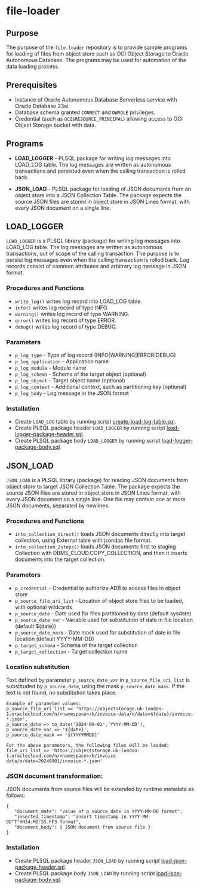 # __file-loader__

## Purpose

The purpose of the `file-loader` repository is to provide sample programs for loading of
files from object store such as OCI Object Storage to Oracle Autonomous Database. The
programs may be used for automation of the data loading process.


## Prerequisites

* Instance of Oracle Autonomous Database Serverless service with Oracle Database 23ai.
* Database schema granted `CONNECT` and `DWROLE` privileges.
* Credential (such as `OCI$RESOURCE_PRINCIPAL`) allowing access to OCI Object Storage bucket with data.


## Programs

* __LOAD_LOGGER__ - PLSQL package for writing log messages into LOAD_LOG table. The log
messages are written as autonomous transactions and persisted even when the calling
transaction is rolled back.

* __JSON_LOAD__ - PLSQL package for loading of JSON documents from an object store into a
JSON Collection Table. The package expects the source JSON files are stored in object
store in JSON Lines format, with every JSON document on a single line.


## LOAD_LOGGER

`LOAD_LOGGER` is a PLSQL library (package) for writing log messages into LOAD_LOG table.
The log messages are written as autonomous transactions, out of scope of the calling
transaction. The purpose is to persist log messages even when the calling transaction is
rolled back. Log records consist of common attributes and arbitrary log message in JSON
format.

### Procedures and Functions

* `write_log()` writes log record into LOAD_LOG table.
* `info()` writes log record of type INFO.
* `warning()` writes log record of type WARNING.
* `error()` writes log record of type ERROR.
* `debug()` writes log record of type DEBUG.

### Parameters

* `p_log_type` - Type of log record (INFO|WARNING|ERROR|DEBUG)
* `p_log_application` - Application name
* `p_log_module` - Module name
* `p_log_schema` - Schema of the target object (optional)
* `p_log_object` - Target object name (optional)
* `p_log_context` - Additional context, such as partitioning key (optional)
* `p_log_body` - Log message in the JSON format

### Installation

* Create `LOAD_LOG` table by running script [create-load-log-table.sql](create-load-log-table.sql).
* Create PLSQL package header `LOAD_LOGGER` by running script [load-logger-package-header.sql](load-logger-package-header.sql).
* Create PLSQL package body `LOAD_LOGGER` by running script [load-logger-package-body.sql](load-logger-package-body.sql).


## JSON_LOAD

`JSON_LOAD` is a PLSQL library (package) for reading JSON documents from object store to
target JSON Collection Table. The package expects the source JSON files are stored in
object store in JSON Lines format, with every JSON document on a single line. One file may
contain one or more JSON documents, separated by newlines.

### Procedures and Functions

* `into_collection_direct()` loads JSON documents directly into target collection, using External table with jsondoc file format.
* `into_collection_2steps()` loads JSON documents first to staging Collection with DBMS_CLOUD.COPY_COLLECTION, and then it inserts documents into the target collection.

### Parameters

* `p_credential` - Credential to authorize ADB to access files in object store
* `p_source_file_uri_list` - Location of object store files to be loaded, with optional wildcards
* `p_source_date` - Date used for files partitioned by date (default sysdate)
* `p_source_date_var` - Variable used for substitution of date in file location (default ${date})
* `p_source_date_mask` - Date mask used for substitution of date in file location (default YYYY-MM-DD)
* `p_target_schema` - Schema of the target collection
* `p_target_collection` - Target collection name

### Location substitution

Text defined by parameter `p_source_date_var` in `p_source_file_uri_list` is substituded
by `p_source_date`, using the mask `p_source_date_mask`. If the text is not found, no
substitution takes place.

```
Example of parameter values:
p_source_file_uri_list => 'https://objectstorage.uk-london-1.oraclecloud.com/n/<namespace>/b/invoice-data/o/date=${date}/invoice-*.json',
p_source_date => to_date('2024-09-01','YYYY-MM-DD'),
p_source_date_var => '${date}',
p_source_date_mask => '${YYYYMMDD}'

For the above parameters, the following files will be loaded:
file_uri_list => 'https://objectstorage.uk-london-1.oraclecloud.com/n/<namespace>/b/invoice-data/o/date=20240901/invoice-*.json'
```

### JSON document transformation:

JSON documents from source files will be extended by runtime metadata as follows:

```
{
   "document_date": "value of p_source_date in YYYY-MM-DD format",
   "inserted_timestamp": "insert timestamp in YYYY-MM-DD"T"HH24:MI:SS.FF3 format",
   "document_body": { JSON document from source file }
}
```

### Installation

* Create PLSQL package header `JSON_LOAD` by running script [load-json-package-header.sql](load-json-package-header.sql).
* Create PLSQL package body `JSON_LOAD` by running script [load-json-package-body.sql](load-json-package-body.sql).


